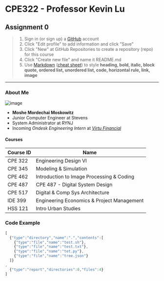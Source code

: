 # CPE322 - Professor Kevin Lu

## Assignment 0

> 1. Sign in (or sign up) a [GitHub](https://github.com/) account
> 1. Click "Edit profile" to add information and click "Save"
> 1. Click "New" at GitHub Repositories to create a repository (repo) for this course
> 1. Click "Create new file" and name it README.md
> 1. Use [Markdown](https://docs.github.com/en/github/writing-on-github/getting-started-with-writing-and-formatting-on-github/basic-writing-and-formatting-syntax) ([cheat sheet](https://www.markdownguide.org/cheat-sheet/)) to style **heading, bold, italic, block quote, ordered list, unordered list, code, horizontal rule, link, image**

---

### About Me

![image](https://avatars.githubusercontent.com/u/91331978?v=4)

* **Moshe Mordechai Moskowitz**
* Junior Computer Engineer at Stevens
* System Administrator at RYNJ
* Incoming *Ondesk Engineering Intern* at [*Virtu Financial*](https://www.virtu.com/)

#### **Courses**

|Course ID|Name|
|-|-|
|CPE 322|Engineering Design VI|
|CPE 345|Modeling & Simulation|
|CPE 462|Introduction to Image Processing & Coding|
|CPE 487|CPE 487 - Digital System Design|
|CPE 517|Digital & Comp Sys Architecture|
|IDE 399|Engineering Economics & Project Management|
|HSS 121|Intro Urban Studies|

### Code Example

```js
[
  {"type":"directory","name":".","contents":[
    {"type":"file","name":"test.sh"},
    {"type":"file","name":"test.txt"},
    {"type":"file","name":"tet.py"},
    {"type":"file","name":"tree.json"}
  ]}
,
  {"type":"report","directories":0,"files":4}
]
```
